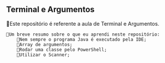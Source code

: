 ## Terminal e Argumentos

🤖Este repositório é referente a aula de Terminal e Argumentos.

    👀Um breve resumo sobre o que eu aprendi neste repositório:
        🔷Nem sempre o programa Java é executado pela IDE;
        🔷Array de argumentos;
        🔷Rodar uma classe pelo PowerShell;
        🔷Utilizar o Scanner;
